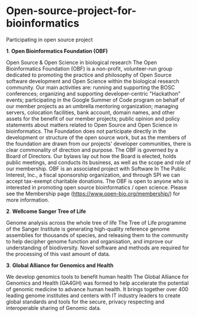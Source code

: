 # Open-source-project-for-bioinformatics
Participating in open source project

**1**. **Open Bioinformatics Foundation (OBF)**

Open Source & Open Science in biological research
The Open Bioinformatics Foundation (OBF) is a non-profit, volunteer-run group dedicated to promoting the practice and philosophy of Open Source software development and Open Science within the biological research community. Our main activities are: running and supporting the BOSC conferences; organizing and supporting developer-centric "Hackathon" events; participating in the Google Summer of Code program on behalf of our member projects as an umbrella mentoring organization; managing servers, colocation facilities, bank account, domain names, and other assets for the benefit of our member projects; public opinion and policy statements about matters related to Open Source and Open Science in bioinformatics. The Foundation does not participate directly in the development or structure of the open source work, but as the members of the foundation are drawn from our projects' developer communities, there is clear commonality of direction and purpose. The OBF is governed by a Board of Directors. Our bylaws lay out how the Board is elected, holds public meetings, and conducts its business, as well as the scope and role of our membership. OBF is an associated project with Software In The Public Interest, Inc., a fiscal sponsorship organization, and through SPI we can accept tax-exempt charitable donations. The OBF is open to anyone who is interested in promoting open source bioinformatics / open science. Please see the Membership page (https://www.open-bio.org/membership/) for more information.

**2**.  **Wellcome Sanger Tree of Life**

Genome analysis across the whole tree of life
The Tree of Life programme of the Sanger Institute is generating high-quality reference genome assemblies for thousands of species, and releasing them to the community to help decipher genome function and organisation, and improve our understanding of biodiversity. Novel software and methods are required for the processing of this vast amount of data.

**3**. **Global Alliance for Genomics and Health**

We develop genomics tools to benefit human health
The Global Alliance for Genomics and Health (GA4GH) was formed to help accelerate the potential of genomic medicine to advance human health. It brings together over 400 leading genome institutes and centers with IT industry leaders to create global standards and tools for the secure, privacy respecting and interoperable sharing of Genomic data.
